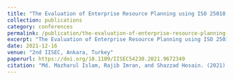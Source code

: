 ```yaml
---
title: "The Evaluation of Enterprise Resource Planning using ISO 25010 Based Quality Model"
collection: publications
category: conferences
permalink: /publication/the-evaluation-of-enterprise-resource-planning-usi
excerpt: "The Evaluation of Enterprise Resource Planning using ISO 25010 Based Quality Model"
date: 2021-12-16
venue: "2nd IISEC, Ankara, Turkey"
paperurl: https://doi.org/10.1109/IISEC54230.2021.9672349
citation: "Md. Mazharul Islam, Rajib Imran, and Shazzad Hosain. (2021). The Evaluation of Enterprise Resource Planning using ISO 25010 Based Quality Model. *2nd IISEC, Ankara, Turkey*. DOI: 10.1109/IISEC54230.2021.9672349"
---
```

